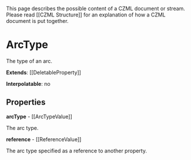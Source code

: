 This page describes the possible content of a CZML document or stream. Please read [[CZML Structure]] for an explanation of how a CZML document is put together.

# ArcType

The type of an arc.

**Extends**: [[DeletableProperty]]

**Interpolatable**: no

## Properties

**arcType** - [[ArcTypeValue]]

The arc type.


**reference** - [[ReferenceValue]]

The arc type specified as a reference to another property.



